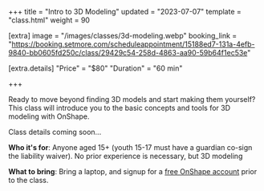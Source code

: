 +++
title = "Intro to 3D Modeling"
updated = "2023-07-07"
template = "class.html"
weight = 90

[extra]
image = "/images/classes/3d-modeling.webp"
booking_link = "https://booking.setmore.com/scheduleappointment/15188ed7-131a-4efb-9840-bb0605fd250c/class/29429c54-258d-4863-aa90-59b64f1ec53e"

[extra.details]
"Price" = "$80"
"Duration" = "60 min"

+++

Ready to move beyond finding 3D models and start making them yourself? This class will introduce you to the basic concepts and tools for 3D modeling with OnShape.

<!-- more -->

Class details coming soon...

**Who it's for**: Anyone aged 15+ (youth 15-17 must have a guardian co-sign the liability waiver). No prior experience is necessary, but 3D modeling

**What to bring**: Bring a laptop, and signup for a [free OnShape account](https://www.onshape.com/en/products/free) prior to the class.

